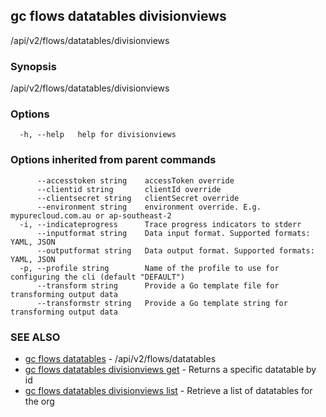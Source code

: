 ## gc flows datatables divisionviews

/api/v2/flows/datatables/divisionviews

### Synopsis

/api/v2/flows/datatables/divisionviews

### Options

```
  -h, --help   help for divisionviews
```

### Options inherited from parent commands

```
      --accesstoken string    accessToken override
      --clientid string       clientId override
      --clientsecret string   clientSecret override
      --environment string    environment override. E.g. mypurecloud.com.au or ap-southeast-2
  -i, --indicateprogress      Trace progress indicators to stderr
      --inputformat string    Data input format. Supported formats: YAML, JSON
      --outputformat string   Data output format. Supported formats: YAML, JSON
  -p, --profile string        Name of the profile to use for configuring the cli (default "DEFAULT")
      --transform string      Provide a Go template file for transforming output data
      --transformstr string   Provide a Go template string for transforming output data
```

### SEE ALSO

* [gc flows datatables](gc_flows_datatables.html)	 - /api/v2/flows/datatables
* [gc flows datatables divisionviews get](gc_flows_datatables_divisionviews_get.html)	 - Returns a specific datatable by id
* [gc flows datatables divisionviews list](gc_flows_datatables_divisionviews_list.html)	 - Retrieve a list of datatables for the org


